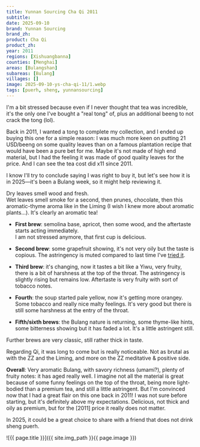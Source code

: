 ```yaml
---
title: Yunnan Sourcing Cha Qi 2011
subtitle: 
date: 2025-09-10
brand: Yunnan Sourcing
brand_zh: 
product: Cha Qi
product_zh: 
year: 2011
regions: [Xishuangbanna]
counties: [Menghai]
areas: [Bulangshan]
subareas: [Bulang]
villages: []
image: 2025-09-10-ys-cha-qi-11/1.webp
tags: [puerh, sheng, yunnansourcing]
---
```


I'm a bit stressed because even if I never thought that tea was incredible, it's the only one I've bought a "real tong" of, plus an additional beeng to not crack the tong (lol).

Back in 2011, I wanted a tong to complete my collection, and I ended up buying this one for a simple reason: I was much more keen on putting 21 USD/beeng on some quality leaves than on a famous plantation recipe that would have been a pure bet for me. Maybe it's not made of high end material, but I had the feeling it was made of good quality leaves for the price. And I can see the tea cost did x11 since 2011.

I know I'll try to conclude saying I was right to buy it, but let's see how it is in 2025—it's been a Bulang week, so it might help reviewing it.

Dry leaves smell wood and fresh.  
Wet leaves smell smoke for a second, then prunes, chocolate, then this aromatic-thyme aroma like in the Liming (I wish I knew more about aromatic plants...). It's clearly an aromatic tea!

- **First brew**: semolina base, apricot, then some wood, and the aftertaste starts acting immediately.  
  I am not stressed anymore, that first cup is delicious.

- **Second brew**: some grapefruit showing, it's not very oily but the taste is copious. The astringency is muted compared to last time I've [tried it](https://fdrx.github.io/sheng/2017/09/26/ys-cha-qi-11.html).

- **Third brew**: it's changing, now it tastes a bit like a Yiwu, very fruity, there is a bit of harshness at the top of the throat. The astringency is slightly rising but remains low. Aftertaste is very fruity with sort of tobacco notes.

- **Fourth**: the soup started pale yellow, now it's getting more orangey. Some tobacco and really nice malty feelings. It's very good but there is still some harshness at the entry of the throat.

- **Fifth/sixth brews**: the Bulang nature is returning, some thyme-like hints, some bitterness showing but it has faded a lot. It's a little astringent still.

Further brews are very classic, still rather thick in taste.

Regarding Qi, it was long to come but is really noticeable. Not as brutal as with the ZZ and the Liming, and more on the ZZ meditative & positive side.

**Overall**: Very aromatic Bulang, with savory richness (umami?), plenty of fruity notes: it has aged really well. I imagine not all the material is great because of some funny feelings on the top of the throat, being more light-bodied than a premium tea, and still a little astringent. But I'm convinced now that I had a great flair on this one back in 2011! I was not sure before starting, but it's definitely above my expectations. Delicious, not thick and oily as premium, but for the [2011] price it really does not matter.

In 2025, it could be a great choice to share with a friend that does not drink sheng puerh.

![{{ page.title }}]({{ site.img_path }}{{ page.image }})
